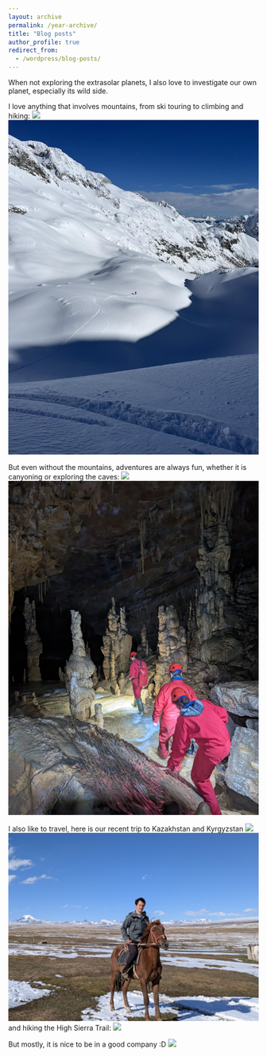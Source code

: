 ```yaml
---
layout: archive
permalink: /year-archive/
title: "Blog posts"
author_profile: true
redirect_from:
  - /wordpress/blog-posts/
---
```


When not exploring the extrasolar planets, I also love to investigate our own planet, especially its wild side. 


I love anything that involves mountains, from ski touring to climbing and hiking:
  ![](/images/splevta.jpg)
  ![](/images/turno.jpeg)

But even without the mountains, adventures are always fun, whether it is canyoning or exploring the caves:
  ![](/images/gacnik.jpg)
  ![](/images/jama.jpg)

I also like to travel, here is our recent trip to Kazakhstan and Kyrgyzstan
  ![](/images/kazi.JPG)
  ![](/images/kirgi2.jpg)
and hiking the High Sierra Trail:
  ![](/images/murica.jpg)

But mostly, it is nice to be in a good company :D
  ![](/images/poroka.jpg)


